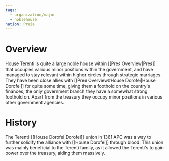 ```yaml
---
tags:
  - organization/major
  - noblehouse
nation: Preia
---
```

# Overview
House Terenti is quite a large noble house within [[Preᴙ Overview|Preᴙ]] that occupies various minor positions within the government, and have managed to stay relevant within higher circles through strategic marriages. They have been close allies with [[Preᴙ Overview#House Dorofei|House Dorofei]] for quite some time, giving them a foothold on the country's finances, the only government branch they have a somewhat strong foothold on. Apart from the treasury they occupy minor positions in various other government agencies.
# History
The Terenti-[[House Dorofei|Dorofei]] union in 1361 APC was a way to further solidify the alliance with [[House Dorofei]] through blood. This union was mainly beneficial to the Terenti family, as it allowed the Terenti's to gain power over the treasury, aiding them massively.